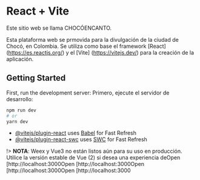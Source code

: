 # React + Vite

Este sitio web se llama CHOCÓENCANTO.

Esta plataforma web se prmovida para  la divulgación de la ciudad de Chocó, en Colombia. Se utiliza como base el framework [React] (https://es.reactjs.org/) y el [Vite] (https://vitejs.dev/) para la creación de la aplicación.

## Getting Started

First, run the development server:
Primero, ejecute el servidor de desarrollo:

```bash
npm run dev
# or
yarn dev
```


- [@vitejs/plugin-react](https://github.com/vitejs/vite-plugin-react/blob/main/packages/plugin-react/README.md) uses [Babel](https://babeljs.io/) for Fast Refresh
- [@vitejs/plugin-react-swc](https://github.com/vitejs/vite-plugin-react-swc) uses [SWC](https://swc.rs/) for Fast Refresh

!> **NOTA**: Weex y Vue3 no están listos aún para su uso en producción. Utilice la versión estable de Vue (2) si desea una experiencia deOpen [http://localhost:3000Open [http://localhost:3000Open [http://localhost:3000Open [http://localhost:3000
